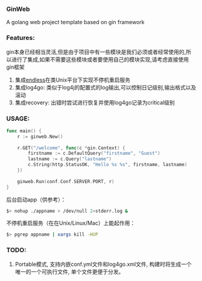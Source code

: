 ### GinWeb

A golang web project template based on gin framework

### Features:

gin本身已经相当灵活,但是由于项目中有一些模块是我们必须或者经常使用的,所以进行了集成,如果不需要这些模块或者要使用自己的模块实现,请考虑直接使用gin框架

1. 集成[endless](https://github.com/fvbock/endless)在类Unix平台下实现不停机重启服务
2. 集成log4go: 类似于log4j的配置式的log输出,可以控制日记级别,输出格式以及滚动
3. 集成recovery: 出错时尝试进行恢复并使用log4go记录为critical级别

### USAGE:

```go
func main() {
    r := ginweb.New()
    
    r.GET("/welcome", func(c *gin.Context) {
        firstname := c.DefaultQuery("firstname", "Guest")
        lastname := c.Query("lastname")
        c.String(http.StatusOK, "Hello %s %s", firstname, lastname)
    })
    
    ginweb.Run(conf.Conf.SERVER.PORT, r)
}
```

后台启动app（供参考）：
```sh
$> nohup ./appname > /dev/null 2>stderr.log &
```

不停机重启服务（在在Unix/Linux/Mac）上能起作用：

```sh
$> pgrep appname | xargs kill -HUP
```

### TODO:

1. Portable模式, 支持内嵌conf.yml文件和log4go.xml文件, 构建时将生成一个唯一的一个可执行文件, 单个文件更便于分发。

